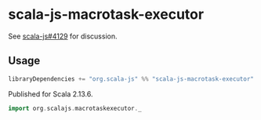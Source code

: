 # scala-js-macrotask-executor

See [scala-js#4129](https://github.com/scala-js/scala-js/issues/4129) for discussion.

## Usage

```sbt
libraryDependencies += "org.scala-js" %% "scala-js-macrotask-executor" % "<version>"
```

Published for Scala 2.13.6.

```scala
import org.scalajs.macrotaskexecutor._
```
